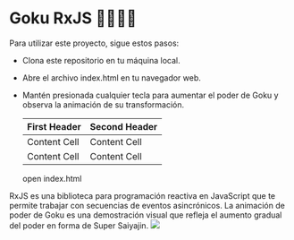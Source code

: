 # Goku RxJS 🐉💥💪🏻

Para utilizar este proyecto, sigue estos pasos:

- Clona este repositorio en tu máquina local.
- Abre el archivo index.html en tu navegador web.
- Mantén presionada cualquier tecla para aumentar el poder de Goku y observa la animación de su transformación.

    

    | First Header  | Second Header |
    | ------------- | ------------- |
    | Content Cell  | Content Cell  |
    | Content Cell  | Content Cell  |
    open index.html

RxJS es una biblioteca para programación reactiva en JavaScript que te permite trabajar con secuencias de eventos asincrónicos. La animación de poder de Goku es una demostración visual que refleja el aumento gradual del poder en forma de Super Saiyajin.
![](https://metadata.com.pe/images/works/goku_rxjs.png)

